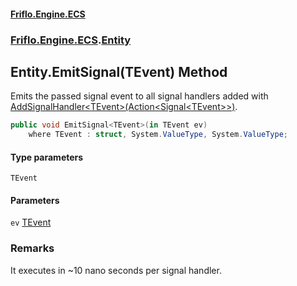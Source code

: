 #### [Friflo.Engine.ECS](index.md 'index')
### [Friflo.Engine.ECS](Friflo.Engine.ECS.md 'Friflo.Engine.ECS').[Entity](Entity.md 'Friflo.Engine.ECS.Entity')

## Entity.EmitSignal<TEvent>(TEvent) Method

Emits the passed signal event to all signal handlers added with [AddSignalHandler&lt;TEvent&gt;(Action&lt;Signal&lt;TEvent&gt;&gt;)](Entity.AddSignalHandler_TEvent_(Action_Signal_TEvent__).md 'Friflo.Engine.ECS.Entity.AddSignalHandler<TEvent>(System.Action<Friflo.Engine.ECS.Signal<TEvent>>)').

```csharp
public void EmitSignal<TEvent>(in TEvent ev)
    where TEvent : struct, System.ValueType, System.ValueType;
```
#### Type parameters

<a name='Friflo.Engine.ECS.Entity.EmitSignal_TEvent_(TEvent).TEvent'></a>

`TEvent`
#### Parameters

<a name='Friflo.Engine.ECS.Entity.EmitSignal_TEvent_(TEvent).ev'></a>

`ev` [TEvent](Entity.EmitSignal_TEvent_(TEvent).md#Friflo.Engine.ECS.Entity.EmitSignal_TEvent_(TEvent).TEvent 'Friflo.Engine.ECS.Entity.EmitSignal<TEvent>(TEvent).TEvent')

### Remarks
It executes in ~10 nano seconds per signal handler.